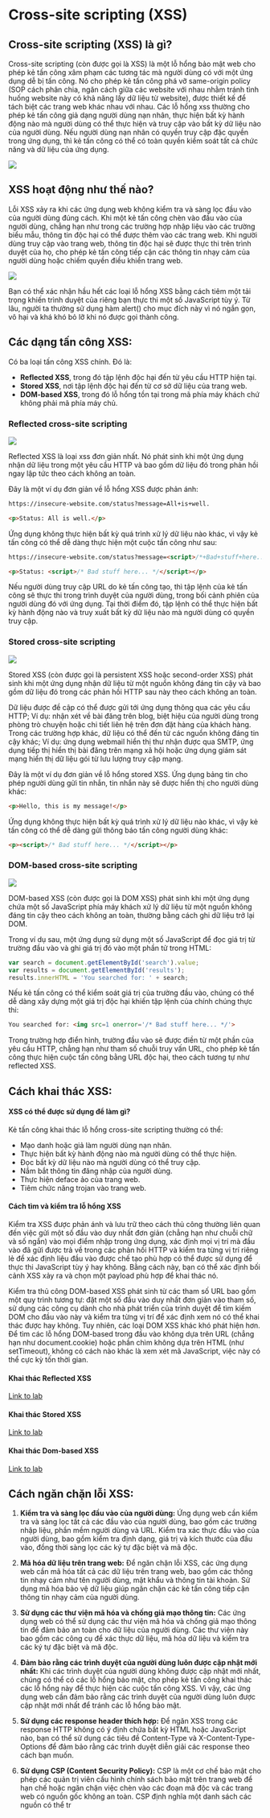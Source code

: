 # Cross-site scripting (XSS)

## Cross-site scripting (XSS) là gì?

Cross-site scripting (còn được gọi là XSS) là một lỗ hổng bảo mật web cho phép kẻ tấn công xâm phạm các tương tác mà người dùng có với một ứng dụng dễ bị tấn công. Nó cho phép kẻ tấn công phá vỡ same-origin policy (SOP cách phân chia, ngăn cách giữa các website với nhau nhằm tránh tình huống website này có khả năng lấy dữ liệu từ website), được thiết kế để tách biệt các trang web khác nhau với nhau. Các lỗ hổng xss thường cho phép kẻ tấn công giả dạng người dùng nạn nhân, thực hiện bất kỳ hành động nào mà người dùng có thể thực hiện và truy cập vào bất kỳ dữ liệu nào của người dùng. Nếu người dùng nạn nhân có quyền truy cập đặc quyền trong ứng dụng, thì kẻ tấn công có thể có toàn quyền kiểm soát tất cả chức năng và dữ liệu của ứng dụng.

![](https://i.imgur.com/wwGpsF3.png)

## XSS hoạt động như thế nào?

Lỗi XSS xảy ra khi các ứng dụng web không kiểm tra và sàng lọc đầu vào của người dùng đúng cách. Khi một kẻ tấn công chèn vào đầu vào của người dùng, chẳng hạn như trong các trường hợp nhập liệu vào các trường biểu mẫu, thông tin độc hại có thể được thêm vào các trang web. Khi người dùng truy cập vào trang web, thông tin độc hại sẽ được thực thi trên trình duyệt của họ, cho phép kẻ tấn công tiếp cận các thông tin nhạy cảm của người dùng hoặc chiếm quyền điều khiển trang web.

![](https://media.geeksforgeeks.org/wp-content/uploads/20190516152959/Cross-Site-ScriptingXSS.png)

Bạn có thể xác nhận hầu hết các loại lỗ hổng XSS bằng cách tiêm một tải trọng khiến trình duyệt của riêng bạn thực thi một số JavaScript tùy ý. Từ lâu, người ta thường sử dụng hàm alert() cho mục đích này vì nó ngắn gọn, vô hại và khá khó bỏ lỡ khi nó được gọi thành công.


## Các dạng tấn công XSS:

Có ba loại tấn công XSS chính. Đó là:

- **Reflected XSS**, trong đó tập lệnh độc hại đến từ yêu cầu HTTP hiện tại.
- **Stored XSS**, nơi tập lệnh độc hại đến từ cơ sở dữ liệu của trang web.
- **DOM-based XSS**, trong đó lỗ hổng tồn tại trong mã phía máy khách chứ không phải mã phía máy chủ.

### Reflected cross-site scripting

![](https://media.geeksforgeeks.org/wp-content/uploads/20190516153002/reflectedXSS.png)

Reflected XSS là loại xss đơn giản nhất. Nó phát sinh khi một ứng dụng nhận dữ liệu trong một yêu cầu HTTP và bao gồm dữ liệu đó trong phản hồi ngay lập tức theo cách không an toàn.

Đây là một ví dụ đơn giản về lỗ hổng XSS được phản ánh:
```html
https://insecure-website.com/status?message=All+is+well.

<p>Status: All is well.</p>
```

Ứng dụng không thực hiện bất kỳ quá trình xử lý dữ liệu nào khác, vì vậy kẻ tấn công có thể dễ dàng thực hiện một cuộc tấn công như sau:
```html
https://insecure-website.com/status?message=<script>/*+Bad+stuff+here...+*/</script>

<p>Status: <script>/* Bad stuff here... */</script></p>
```

Nếu người dùng truy cập URL do kẻ tấn công tạo, thì tập lệnh của kẻ tấn công sẽ thực thi trong trình duyệt của người dùng, trong bối cảnh phiên của người dùng đó với ứng dụng. Tại thời điểm đó, tập lệnh có thể thực hiện bất kỳ hành động nào và truy xuất bất kỳ dữ liệu nào mà người dùng có quyền truy cập.

### Stored cross-site scripting

![](https://media.geeksforgeeks.org/wp-content/cdn-uploads/20190516153259/StoredXSS.png)

Stored XSS (còn được gọi là persistent XSS hoặc second-order XSS) phát sinh khi một ứng dụng nhận dữ liệu từ một nguồn không đáng tin cậy và bao gồm dữ liệu đó trong các phản hồi HTTP sau này theo cách không an toàn.

Dữ liệu được đề cập có thể được gửi tới ứng dụng thông qua các yêu cầu HTTP; 
Ví dụ: nhận xét về bài đăng trên blog, biệt hiệu của người dùng trong phòng trò chuyện hoặc chi tiết liên hệ trên đơn đặt hàng của khách hàng. Trong các trường hợp khác, dữ liệu có thể đến từ các nguồn không đáng tin cậy khác; 
Ví dụ: ứng dụng webmail hiển thị thư nhận được qua SMTP, ứng dụng tiếp thị hiển thị bài đăng trên mạng xã hội hoặc ứng dụng giám sát mạng hiển thị dữ liệu gói từ lưu lượng truy cập mạng.

Đây là một ví dụ đơn giản về lỗ hổng stored XSS. Ứng dụng bảng tin cho phép người dùng gửi tin nhắn, tin nhắn này sẽ được hiển thị cho người dùng khác:

```html
<p>Hello, this is my message!</p>
```

Ứng dụng không thực hiện bất kỳ quá trình xử lý dữ liệu nào khác, vì vậy kẻ tấn công có thể dễ dàng gửi thông báo tấn công người dùng khác:

```html
<p><script>/* Bad stuff here... */</script></p>
```

### DOM-based cross-site scripting

![](https://assets.website-files.com/5ff66329429d880392f6cba2/60b35d9d49c3ceace71aa233_DOM%20(Document%20Object%20Model)%20based%20XSS%20attacks.png)

DOM-based XSS (còn được gọi là DOM XSS) phát sinh khi một ứng dụng chứa một số JavaScript phía máy khách xử lý dữ liệu từ một nguồn không đáng tin cậy theo cách không an toàn, thường bằng cách ghi dữ liệu trở lại DOM.

Trong ví dụ sau, một ứng dụng sử dụng một số JavaScript để đọc giá trị từ trường đầu vào và ghi giá trị đó vào một phần tử trong HTML:

```javascript
var search = document.getElementById('search').value;
var results = document.getElementById('results');
results.innerHTML = 'You searched for: ' + search;
```

Nếu kẻ tấn công có thể kiểm soát giá trị của trường đầu vào, chúng có thể dễ dàng xây dựng một giá trị độc hại khiến tập lệnh của chính chúng thực thi:

```html
You searched for: <img src=1 onerror='/* Bad stuff here... */'>
```

Trong trường hợp điển hình, trường đầu vào sẽ được điền từ một phần của yêu cầu HTTP, chẳng hạn như tham số chuỗi truy vấn URL, cho phép kẻ tấn công thực hiện cuộc tấn công bằng URL độc hại, theo cách tương tự như reflected XSS.
## Cách khai thác XSS:
#### XSS có thể được sử dụng để làm gì?
Kẻ tấn công khai thác lỗ hổng cross-site scripting thường có thể:

- Mạo danh hoặc giả làm người dùng nạn nhân.
- Thực hiện bất kỳ hành động nào mà người dùng có thể thực hiện.
- Đọc bất kỳ dữ liệu nào mà người dùng có thể truy cập.
- Nắm bắt thông tin đăng nhập của người dùng.
- Thực hiện deface ảo của trang web.
- Tiêm chức năng trojan vào trang web.

#### Cách tìm và kiểm tra lỗ hổng XSS

Kiểm tra XSS được phản ánh và lưu trữ theo cách thủ công thường liên quan đến việc gửi một số đầu vào duy nhất đơn giản (chẳng hạn như chuỗi chữ và số ngắn) vào mọi điểm nhập trong ứng dụng, xác định mọi vị trí mà đầu vào đã gửi được trả về trong các phản hồi HTTP và kiểm tra từng vị trí riêng lẻ để xác định liệu đầu vào được chế tạo phù hợp có thể được sử dụng để thực thi JavaScript tùy ý hay không. Bằng cách này, bạn có thể xác định bối cảnh XSS xảy ra và chọn một payload phù hợp để khai thác nó.

Kiểm tra thủ công DOM-based XSS phát sinh từ các tham số URL bao gồm một quy trình tương tự: đặt một số đầu vào duy nhất đơn giản vào tham số, sử dụng các công cụ dành cho nhà phát triển của trình duyệt để tìm kiếm DOM cho đầu vào này và kiểm tra từng vị trí để xác định xem nó có thể khai thác được hay không. Tuy nhiên, các loại DOM XSS khác khó phát hiện hơn. Để tìm các lỗ hổng DOM-based trong đầu vào không dựa trên URL (chẳng hạn như document.cookie) hoặc phần chìm không dựa trên HTML (như setTimeout), không có cách nào khác là xem xét mã JavaScript, việc này có thể cực kỳ tốn thời gian.

#### Khai thác Reflected XSS
[Link to lab](https://github.com/tu3n4nh/trainingKCSC/blob/main/task_4_xss/reflected_xss.md)

#### Khai thác Stored XSS
[Link to lab](https://github.com/tu3n4nh/trainingKCSC/blob/main/task_4_xss/dom_based_xss.md)

#### Khai thác Dom-based XSS
[Link to lab](https://github.com/tu3n4nh/trainingKCSC/blob/main/task_4_xss/stored_xss.md)

## Cách ngăn chặn lỗi XSS:

1. **Kiểm tra và sàng lọc đầu vào của người dùng:** Ứng dụng web cần kiểm tra và sàng lọc tất cả các đầu vào của người dùng, bao gồm các trường nhập liệu, phần mềm người dùng và URL. Kiểm tra xác thực đầu vào của người dùng, bao gồm kiểm tra định dạng, giá trị và kích thước của đầu vào, đồng thời sàng lọc các ký tự đặc biệt và mã độc.

2. **Mã hóa dữ liệu trên trang web:** Để ngăn chặn lỗi XSS, các ứng dụng web cần mã hóa tất cả các dữ liệu trên trang web, bao gồm các thông tin nhạy cảm như tên người dùng, mật khẩu và thông tin tài khoản. Sử dụng mã hóa bảo vệ dữ liệu giúp ngăn chặn các kẻ tấn công tiếp cận thông tin nhạy cảm của người dùng.

3. **Sử dụng các thư viện mã hóa và chống giả mạo thông tin:** Các ứng dụng web có thể sử dụng các thư viện mã hóa và chống giả mạo thông tin để đảm bảo an toàn cho dữ liệu của người dùng. Các thư viện này bao gồm các công cụ để xác thực dữ liệu, mã hóa dữ liệu và kiểm tra các ký tự đặc biệt và mã độc.

4. **Đảm bảo rằng các trình duyệt của người dùng luôn được cập nhật mới nhất:** Khi các trình duyệt của người dùng không được cập nhật mới nhất, chúng có thể có các lỗ hổng bảo mật, cho phép kẻ tấn công khai thác các lỗ hổng này để thực hiện các cuộc tấn công XSS. Vì vậy, các ứng dụng web cần đảm bảo rằng các trình duyệt của người dùng luôn được cập nhật mới nhất để tránh các lỗ hổng bảo mật.

5. **Sử dụng các response header thích hợp:** Để ngăn XSS trong các response HTTP không có ý định chứa bất kỳ HTML hoặc JavaScript nào, bạn có thể sử dụng các tiêu đề Content-Type và X-Content-Type-Options để đảm bảo rằng các trình duyệt diễn giải các response theo cách bạn muốn.

6. **Sử dụng CSP (Content Security Policy):** CSP là một cơ chế bảo mật cho phép các quản trị viên cấu hình chính sách bảo mật trên trang web để hạn chế hoặc ngăn chặn việc chèn vào các đoạn mã độc và các trang web có nguồn gốc không an toàn. CSP định nghĩa một danh sách các nguồn có thể tr

